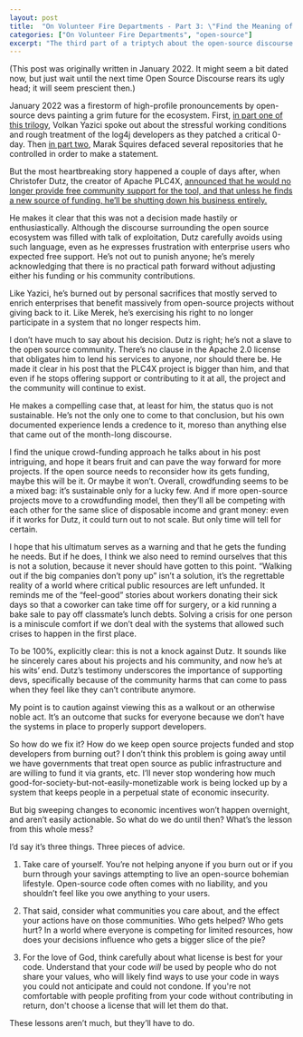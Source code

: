 ```yaml
---
layout: post
title:  "On Volunteer Fire Departments - Part 3: \"Find the Meaning of VFD\" (Apache PLC4X)"
categories: ["On Volunteer Fire Departments", "open-source"]
excerpt: "The third part of a triptych about the open-source discourse of January 2022, covering Apache PLC4X."
---
```


(This post was originally written in January 2022. It might seem a bit dated now, but just wait until the next time Open Source Discourse rears its ugly head; it will seem prescient then.)

January 2022 was a firestorm of high-profile pronouncements by open-source devs painting a grim future for the ecosystem. First, [in part one of this trilogy](https://www.solipsis-project.com/log4j/), Volkan Yazici spoke out about the stressful working conditions and rough treatment of the log4j developers as they patched a critical 0-day. Then [in part two](https://www.solipsis-project.com/fakerjs/), Marak Squires defaced several repositories that he controlled in order to make a statement.

But the most heartbreaking story happened a couple of days after, when Christofer Dutz, the creator of Apache PLC4X, [announced that he would no longer provide free community support for the tool, and that unless he finds a new source of funding, he’ll be shutting down his business entirely.](https://github.com/chrisdutz/blog/blob/main/plc4x/free-trial-expired.adoc)

He makes it clear that this was not a decision made hastily or enthusiastically. Although the discourse surrounding the open source ecosystem was filled with talk of exploitation, Dutz carefully avoids using such language, even as he expresses frustration with enterprise users who expected free support. He’s not out to punish anyone; he’s merely acknowledging that there is no practical path forward without adjusting either his funding or his community contributions.

Like Yazici, he’s burned out by personal sacrifices that mostly served to enrich enterprises that benefit massively from open-source projects without giving back to it.  Like Merek, he’s exercising his right to no longer participate in a system that no longer respects him. 

I don’t have much to say about his decision. Dutz is right; he’s not a slave to the open source community. There’s no clause in the Apache 2.0 license that obligates him to lend his services to anyone, nor should there be. He made it clear in his post that the PLC4X project is bigger than him, and that even if he stops offering support or contributing to it at all, the project and the community will continue to exist.

He makes a compelling case that, at least for him, the status quo is not sustainable. He’s not the only one to come to that conclusion, but his own documented experience lends a credence to it, moreso than anything else that came out of the month-long discourse.

I find the unique crowd-funding approach he talks about in his post intriguing, and hope it bears fruit and can pave the way forward for more projects. If the open source needs to reconsider how its gets funding, maybe this will be it. Or maybe it won’t. Overall, crowdfunding seems to be a mixed bag: it’s sustainable only for a lucky few. And if more open-source projects move to a crowdfunding model, then they’ll all be competing with each other for the same slice of disposable income and grant money: even if it works for Dutz, it could turn out to not scale. But only time will tell for certain.

I hope that his ultimatum serves as a warning and that he gets the funding he needs. But if he does, I think we also need to remind ourselves that this is not a solution, because it never should have gotten to this point. “Walking out if the big companies don’t pony up” isn’t a solution, it’s the regrettable reality of a world where critical public resources are left unfunded. It reminds me of the “feel-good” stories about workers donating their sick days so that a coworker can take time off for surgery, or a kid running a bake sale to pay off classmate’s lunch debts. Solving a crisis for one person is a miniscule comfort if we don’t deal with the systems that allowed such crises to happen in the first place.

To be 100%, explicitly clear: this is not a knock against Dutz. It sounds like he sincerely cares about his projects and his community, and now he’s at his wits’ end. Dutz’s testimony underscores the importance of supporting devs, specifically because of the community harms that can come to pass when they feel like they can’t contribute anymore.

My point is to caution against viewing this as a walkout or an otherwise noble act. It’s an outcome that sucks for everyone because we don’t have the systems in place to properly support developers. 

So how do we fix it? How do we keep open source projects funded and stop developers from burning out? I don’t think this problem is going away until we have governments that treat open source as public infrastructure and are willing to fund it via grants, etc. I’ll never stop wondering how much good-for-society-but-not-easily-monetizable work is being locked up by a system that keeps people in a perpetual state of economic insecurity.

But big sweeping changes to economic incentives won’t happen overnight, and aren’t easily actionable. So what do we do until then? What’s the lesson from this whole mess?

I’d say it’s three things. Three pieces of advice.

1. Take care of yourself. You’re not helping anyone if you burn out or if you burn through your savings attempting to live an open-source bohemian lifestyle. Open-source code often comes with no liability, and you shouldn’t feel like you owe anything to your users.

2. That said, consider what communities you care about, and the effect your actions have on those communities. Who gets helped? Who gets hurt? In a world where everyone is competing for limited resources, how does your decisions influence who gets a bigger slice of the pie?

3. For the love of God, think carefully about what license is best for your code. Understand that your code *will* be used by people who do not share your values, who will likely find ways to use your code in ways you could not anticipate and could not condone. If you're not comfortable with people profiting from your code without contributing in return, don't choose a license that will let them do that.

These lessons aren’t much, but they’ll have to do.